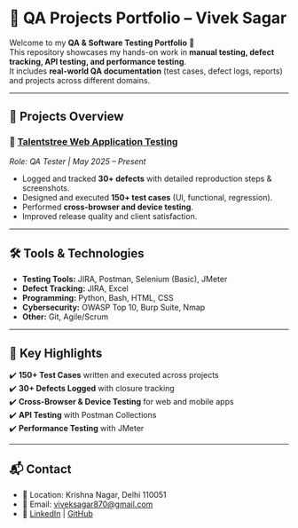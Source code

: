 # 🧪 QA Projects Portfolio – Vivek Sagar

Welcome to my **QA & Software Testing Portfolio** 👋  
This repository showcases my hands-on work in **manual testing, defect tracking, API testing, and performance testing**.  
It includes **real-world QA documentation** (test cases, defect logs, reports) and projects across different domains.

---

## 📂 Projects Overview

### 🔹 [Talentstree Web Application Testing](./Talentstree-WebApp-Testing)  
*Role: QA Tester | May 2025 – Present*  
- Logged and tracked **30+ defects** with detailed reproduction steps & screenshots.  
- Designed and executed **150+ test cases** (UI, functional, regression).  
- Performed **cross-browser and device testing**.  
- Improved release quality and client satisfaction.  

---

## 🛠 Tools & Technologies  
- **Testing Tools:** JIRA, Postman, Selenium (Basic), JMeter  
- **Defect Tracking:** JIRA, Excel  
- **Programming:** Python, Bash, HTML, CSS  
- **Cybersecurity:** OWASP Top 10, Burp Suite, Nmap  
- **Other:** Git, Agile/Scrum  

---

## 📌 Key Highlights  
✔️ **150+ Test Cases** written and executed across projects  
✔️ **30+ Defects Logged** with closure tracking  
✔️ **Cross-Browser & Device Testing** for web and mobile apps  
✔️ **API Testing** with Postman Collections  
✔️ **Performance Testing** with JMeter  

---

## 📬 Contact  
- 📍 Location: Krishna Nagar, Delhi 110051  
- 📧 Email: [viveksagar870@gmail.com](mailto:viveksagar870@gmail.com)  
- 🔗 [LinkedIn](https://linkedin.com/in/vivek-sagar007) | [GitHub](https://github.com/vivek-tester)  
